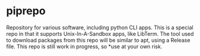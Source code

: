 # piprepo
Repository for various software, including python CLI apps.
This is a special repo in that it supports Unix-In-A-Sandbox apps, like LibTerm.
The tool used to download packages from this repo will be similar to apt, using a Release file.
This repo is still work in progress, so *use at your own risk.
